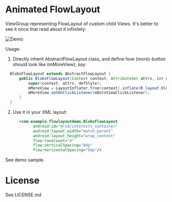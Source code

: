 Animated FlowLayout
========

ViewGroup representing FlowLayout of custom child Views. It's better to see it once that read about it infinitely:

![Demo](https://cloud.githubusercontent.com/assets/1728123/12536224/58b34dd8-c2b0-11e5-9e2b-1b44ebb260a9.gif)

Usage:
  1. Directly inherit AbstractFlowLayout class, and define how (more)-button should look like (mMoreView), say:
  ```java
    BlobsFlowLayout extends AbstractFlowLayout {
        public BlobsFlowLayout(Context context, AttributeSet attrs, int defStyle) {
            super(context, attrs, defStyle);
            mMoreView = LayoutInflater.from(context).inflate(R.layout.blob_more, null, false);
            mMoreView.setOnClickListener(mDotsViewClickListener);
        }
    }
  ```

  2. Use it in your XML layout:
  ```xml
  	    <com.example.flowlayoutdemo.BlobsFlowLayout
	          android:id="@+id/interests_container"
	          android:layout_width="match_parent"
	          android:layout_height="wrap_content"
	          flow:rowsCount="4"
	          flow:verticalSpacing="8dp"
	          flow:horizontalSpacing="8dp"/>
  ```

See demo sample.

License
=======
See LICENSE.md
